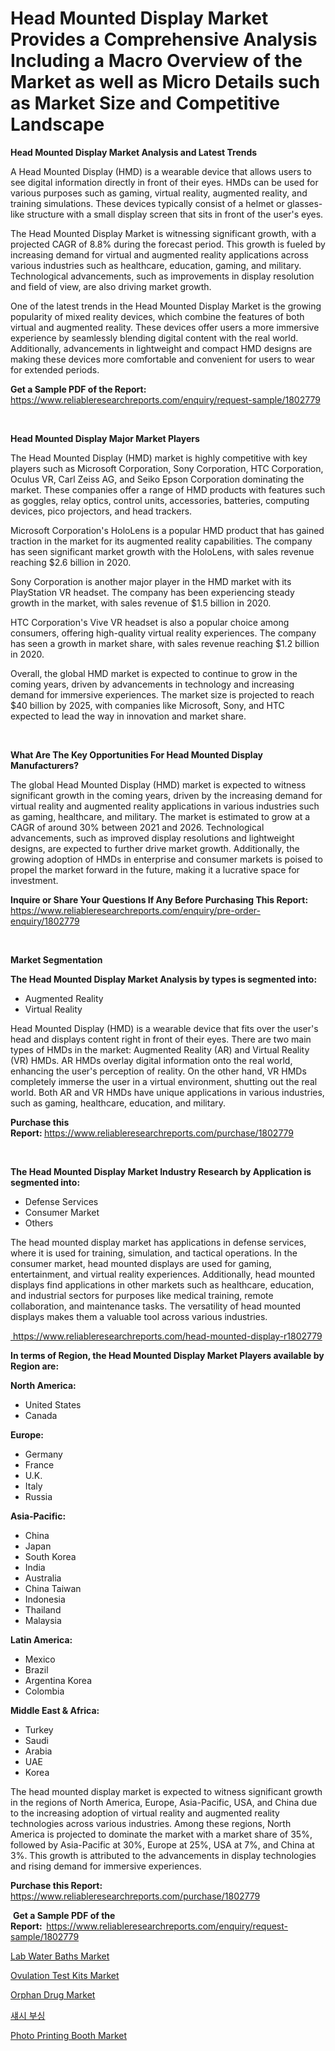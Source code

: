 <p><h1>Head Mounted Display Market Provides a Comprehensive Analysis Including a Macro Overview of the Market as well as Micro Details such as Market Size and Competitive Landscape</h1></p><p><strong>Head Mounted Display Market Analysis and Latest Trends</strong></p>
<p><p>A Head Mounted Display (HMD) is a wearable device that allows users to see digital information directly in front of their eyes. HMDs can be used for various purposes such as gaming, virtual reality, augmented reality, and training simulations. These devices typically consist of a helmet or glasses-like structure with a small display screen that sits in front of the user's eyes.</p><p>The Head Mounted Display Market is witnessing significant growth, with a projected CAGR of 8.8% during the forecast period. This growth is fueled by increasing demand for virtual and augmented reality applications across various industries such as healthcare, education, gaming, and military. Technological advancements, such as improvements in display resolution and field of view, are also driving market growth.</p><p>One of the latest trends in the Head Mounted Display Market is the growing popularity of mixed reality devices, which combine the features of both virtual and augmented reality. These devices offer users a more immersive experience by seamlessly blending digital content with the real world. Additionally, advancements in lightweight and compact HMD designs are making these devices more comfortable and convenient for users to wear for extended periods.</p></p>
<p><strong>Get a Sample PDF of the Report:&nbsp;</strong> <a href="https://www.reliableresearchreports.com/enquiry/request-sample/1802779">https://www.reliableresearchreports.com/enquiry/request-sample/1802779</a></p>
<p>&nbsp;</p>
<p><strong>Head Mounted Display Major Market Players</strong></p>
<p><p>The Head Mounted Display (HMD) market is highly competitive with key players such as Microsoft Corporation, Sony Corporation, HTC Corporation, Oculus VR, Carl Zeiss AG, and Seiko Epson Corporation dominating the market. These companies offer a range of HMD products with features such as goggles, relay optics, control units, accessories, batteries, computing devices, pico projectors, and head trackers.</p><p>Microsoft Corporation's HoloLens is a popular HMD product that has gained traction in the market for its augmented reality capabilities. The company has seen significant market growth with the HoloLens, with sales revenue reaching $2.6 billion in 2020.</p><p>Sony Corporation is another major player in the HMD market with its PlayStation VR headset. The company has been experiencing steady growth in the market, with sales revenue of $1.5 billion in 2020.</p><p>HTC Corporation's Vive VR headset is also a popular choice among consumers, offering high-quality virtual reality experiences. The company has seen a growth in market share, with sales revenue reaching $1.2 billion in 2020.</p><p>Overall, the global HMD market is expected to continue to grow in the coming years, driven by advancements in technology and increasing demand for immersive experiences. The market size is projected to reach $40 billion by 2025, with companies like Microsoft, Sony, and HTC expected to lead the way in innovation and market share.</p></p>
<p>&nbsp;</p>
<p><strong>What Are The Key Opportunities For Head Mounted Display Manufacturers?</strong></p>
<p><p>The global Head Mounted Display (HMD) market is expected to witness significant growth in the coming years, driven by the increasing demand for virtual reality and augmented reality applications in various industries such as gaming, healthcare, and military. The market is estimated to grow at a CAGR of around 30% between 2021 and 2026. Technological advancements, such as improved display resolutions and lightweight designs, are expected to further drive market growth. Additionally, the growing adoption of HMDs in enterprise and consumer markets is poised to propel the market forward in the future, making it a lucrative space for investment.</p></p>
<p><strong>Inquire or Share Your Questions If Any Before Purchasing This Report:</strong> <a href="https://www.reliableresearchreports.com/enquiry/pre-order-enquiry/1802779">https://www.reliableresearchreports.com/enquiry/pre-order-enquiry/1802779</a></p>
<p>&nbsp;</p>
<p><strong>Market Segmentation</strong></p>
<p><strong>The Head Mounted Display Market Analysis by types is segmented into:</strong></p>
<p><ul><li>Augmented Reality</li><li>Virtual Reality</li></ul></p>
<p><p>Head Mounted Display (HMD) is a wearable device that fits over the user's head and displays content right in front of their eyes. There are two main types of HMDs in the market: Augmented Reality (AR) and Virtual Reality (VR) HMDs. AR HMDs overlay digital information onto the real world, enhancing the user's perception of reality. On the other hand, VR HMDs completely immerse the user in a virtual environment, shutting out the real world. Both AR and VR HMDs have unique applications in various industries, such as gaming, healthcare, education, and military.</p></p>
<p><strong>Purchase this Report:&nbsp;</strong><a href="https://www.reliableresearchreports.com/purchase/1802779">https://www.reliableresearchreports.com/purchase/1802779</a></p>
<p>&nbsp;</p>
<p><strong>The Head Mounted Display Market Industry Research by Application is segmented into:</strong></p>
<p><ul><li>Defense Services</li><li>Consumer Market</li><li>Others</li></ul></p>
<p><p>The head mounted display market has applications in defense services, where it is used for training, simulation, and tactical operations. In the consumer market, head mounted displays are used for gaming, entertainment, and virtual reality experiences. Additionally, head mounted displays find applications in other markets such as healthcare, education, and industrial sectors for purposes like medical training, remote collaboration, and maintenance tasks. The versatility of head mounted displays makes them a valuable tool across various industries.</p></p>
<p><a href="https://www.reliableresearchreports.com/head-mounted-display-r1802779">&nbsp;https://www.reliableresearchreports.com/head-mounted-display-r1802779</a></p>
<p><strong>In terms of Region, the Head Mounted Display Market Players available by Region are:</strong></p>
<p>
    <p> <strong> North America: </strong>
        <ul>
            <li>United States</li>
            <li>Canada</li>
        </ul>
        </p> 
    <p> <strong> Europe: </strong>
        <ul>
            <li>Germany</li>
            <li>France</li>
            <li>U.K.</li>
            <li>Italy</li>
            <li>Russia</li>
        </ul>
        </p> 
    <p> <strong> Asia-Pacific: </strong>
        <ul>
            <li>China</li>
            <li>Japan</li>
            <li>South Korea</li>
            <li>India</li>
            <li>Australia</li>
            <li>China Taiwan</li>
            <li>Indonesia</li>
            <li>Thailand</li>
            <li>Malaysia</li>
        </ul>
        </p> 
    <p> <strong> Latin America: </strong>
        <ul>
            <li>Mexico</li>
            <li>Brazil</li>
            <li>Argentina Korea</li>
            <li>Colombia</li>
        </ul>
        </p> 
    <p> <strong> Middle East & Africa: </strong>
        <ul>
            <li>Turkey</li>
            <li>Saudi</li>
            <li>Arabia</li>
            <li>UAE</li>
            <li>Korea</li>
        </ul>
    </p>
    </p>
<p><p>The head mounted display market is expected to witness significant growth in the regions of North America, Europe, Asia-Pacific, USA, and China due to the increasing adoption of virtual reality and augmented reality technologies across various industries. Among these regions, North America is projected to dominate the market with a market share of 35%, followed by Asia-Pacific at 30%, Europe at 25%, USA at 7%, and China at 3%. This growth is attributed to the advancements in display technologies and rising demand for immersive experiences.</p></p>
<p><strong>Purchase this Report: </strong><a href="https://www.reliableresearchreports.com/purchase/1802779">https://www.reliableresearchreports.com/purchase/1802779</a></p>
<p>&nbsp;<strong>Get a Sample PDF of the Report:&nbsp;&nbsp;</strong><a href="https://www.reliableresearchreports.com/enquiry/request-sample/1802779">https://www.reliableresearchreports.com/enquiry/request-sample/1802779</a></p>
<p><strong></strong></p>
<p><p><a href="https://github.com/myacatherineblakecaczo9vcsw/Market-Research-Report-List-2/blob/main/lab-water-baths-market.md">Lab Water Baths Market</a></p><p><a href="https://www.linkedin.com/pulse/ovulation-test-kits-market-size-share-global-analysis-report-bowhf?trackingId=zvZ4mHuzTretmwB8bs8ABw%3D%3D">Ovulation Test Kits Market</a></p><p><a href="https://www.linkedin.com/pulse/orphan-drug-market-research-report-provides-critical-insights-k2ehf?trackingId=Hee4OIhyyDOeIEZ1BBOf9w%3D%3D">Orphan Drug Market</a></p><p><a href="https://medium.com/@lolitanader1/%EC%8B%9C%ED%8A%B8-%EB%B2%84%EC%8B%B1-%EC%8B%9C%EC%9E%A5-%EC%A0%90%EC%9C%A0%EC%9C%A8-%EB%B3%80%ED%99%94-%EB%B0%8F-%EC%8B%9C%EC%9E%A5-%EC%84%B1%EC%9E%A5-%ED%8A%B8%EB%A0%8C%EB%93%9C-2024-2031-fa4375c457f2">섀시 부싱</a></p><p><a href="https://github.com/okotobwrhuteie/Market-Research-Report-List-2/blob/main/photo-printing-booth-market.md">Photo Printing Booth Market</a></p></p>